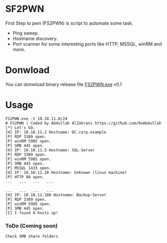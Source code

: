 # SF2PWN
First Step to pwn (FS2PWN) is script to automate some task.

 - Ping sweep.
 - Hostname discovery.
 - Port scanner for some interesting
   ports like HTTP, MSSQL, winRM and more.


# Donwload
You can donwload binary release file [FS2PWN.exe](https://github.com/0xAbdullah/SF2PWN/releases/download/0.1/FS2PWN.exe) v0.1

# Usage

```
FS2PWN.exe -t 10.10.11.0/24
# FS2PWN | Coded by Abdullah AlZahrani https://github.com/0xAbdullah
[*] Let's GO.
[H] IP: 10.10.11.2 Hostname: DC.corp.example
[P] RDP 3389 open.
[P] winRM 5985 open.
[P] SMB 445 open.
[H] IP: 10.10.11.5 Hostname: SQL-Server
[P] RDP 3389 open.
[P] winRM 5985 open.
[P] SMB 445 open.
[P] MSSQL 1433 open.
[H] IP: 10.10.11.28 Hostname: Unknown (linux machine)
[P] HTTP 80 open.
...   ...   ...   ...

...   ...   ...   ...
[H] IP: 10.10.11.100 Hostname: Backup-Server
[P] RDP 3389 open.
[P] winRM 5985 open.
[P] SMB 445 open.
[I] I found 8 hosts up!

```

### ToDo (Coming soon)
```
Check SMB share folders
```
